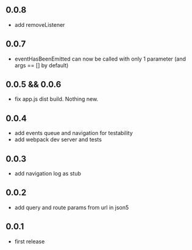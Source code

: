 ## 0.0.8

* add removeListener

## 0.0.7

* eventHasBeenEmitted can now be called with only 1 parameter (and args == [] by default)

## 0.0.5 && 0.0.6

* fix app.js dist build. Nothing new.

## 0.0.4

* add events queue and navigation for testability
* add webpack dev server and tests

## 0.0.3

* add navigation log as stub

## 0.0.2

* add query and route params from url in json5

## 0.0.1

* first release
